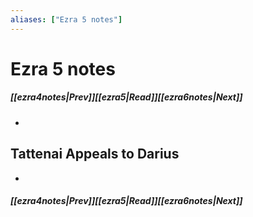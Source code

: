 ```yaml
---
aliases: ["Ezra 5 notes"]
---
```

# Ezra 5 notes
##### <span class=arrow-left></span>[[ezra4notes|Prev]]<span class=navigation-separator></span>[[ezra5|Read]]<span class=navigation-separator></span>[[ezra6notes|Next]]<span class=arrow-right></span>
- 
## Tattenai Appeals to Darius
- 
##### <span class=arrow-left></span>[[ezra4notes|Prev]]<span class=navigation-separator></span>[[ezra5|Read]]<span class=navigation-separator></span>[[ezra6notes|Next]]<span class=arrow-right></span>